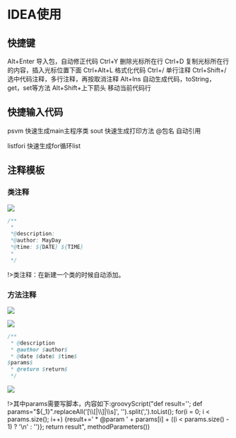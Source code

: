 

# IDEA使用

## 快捷键

Alt+Enter 导入包，自动修正代码
Ctrl+Y 删除光标所在行
Ctrl+D 复制光标所在行的内容，插入光标位置下面
Ctrl+Alt+L 格式化代码
Ctrl+/ 单行注释
Ctrl+Shift+/ 选中代码注释，多行注释，再按取消注释
Alt+Ins 自动生成代码，toString，get，set等方法
Alt+Shift+上下箭头 移动当前代码行

## 快捷输入代码

psvm  快速生成main主程序类
sout 快速生成打印方法
@包名   自动引用

listfori 快速生成for循环list

## 注释模板

### 类注释

![](https://cdn.jsdelivr.net/gh/mumozi/Figure_bed/img/20200221230750.png)

```java
/**
 *
 *@description: 
 *@author: MayDay
 *@time: ${DATE} ${TIME}
 * 
 */
```

!>类注释：在新建一个类的时候自动添加。

### 方法注释

![](https://cdn.jsdelivr.net/gh/mumozi/Figure_bed/img/20200221231418.png)

![](https://cdn.jsdelivr.net/gh/mumozi/Figure_bed/img/20200221231526.png)

```java
/** 
 * @description 
 * @author $author$
 * @date $date$ $time$
$params$
 * @return $return$
 */
```

![](https://cdn.jsdelivr.net/gh/mumozi/Figure_bed/img/20200221232023.png)

!>其中params需要写脚本，内容如下:groovyScript("def result=''; def params=\"${_1}\".replaceAll('[\\\\[|\\\\]|\\\\s]', '').split(',').toList(); for(i = 0; i < params.size(); i++) {result+=' * @param ' + params[i] + ((i < params.size() - 1) ? '\\n' : '')}; return result", methodParameters())